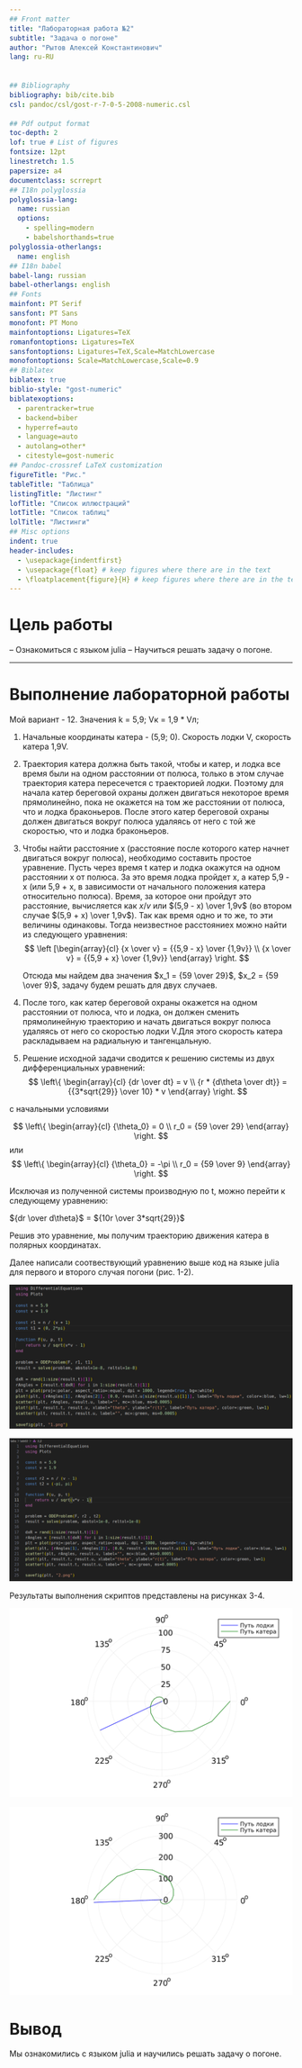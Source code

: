 ```yaml
---
## Front matter
title: "Лабораторная работа №2"
subtitle: "Задача о погоне"
author: "Рытов Алексей Константинович"
lang: ru-RU


## Bibliography
bibliography: bib/cite.bib
csl: pandoc/csl/gost-r-7-0-5-2008-numeric.csl

## Pdf output format
toc-depth: 2
lof: true # List of figures
fontsize: 12pt
linestretch: 1.5
papersize: a4
documentclass: scrreprt
## I18n polyglossia
polyglossia-lang:
  name: russian
  options:
	- spelling=modern
	- babelshorthands=true
polyglossia-otherlangs:
  name: english
## I18n babel
babel-lang: russian
babel-otherlangs: english
## Fonts
mainfont: PT Serif
sansfont: PT Sans
monofont: PT Mono
mainfontoptions: Ligatures=TeX
romanfontoptions: Ligatures=TeX
sansfontoptions: Ligatures=TeX,Scale=MatchLowercase
monofontoptions: Scale=MatchLowercase,Scale=0.9
## Biblatex
biblatex: true
biblio-style: "gost-numeric"
biblatexoptions:
  - parentracker=true
  - backend=biber
  - hyperref=auto
  - language=auto
  - autolang=other*
  - citestyle=gost-numeric
## Pandoc-crossref LaTeX customization
figureTitle: "Рис."
tableTitle: "Таблица"
listingTitle: "Листинг"
lofTitle: "Список иллюстраций"
lotTitle: "Список таблиц"
lolTitle: "Листинги"
## Misc options
indent: true
header-includes:
  - \usepackage{indentfirst}
  - \usepackage{float} # keep figures where there are in the text
  - \floatplacement{figure}{H} # keep figures where there are in the text
---
```


# **Цель работы**

– Ознакомиться с языком julia
– Научиться решать задачу о погоне.

---

# Выполнение лабораторной работы

Мой вариант - 12. Значения k = 5,9; Vк = 1,9 * Vл;

1. Начальные координаты катера - (5,9; 0). Скорость лодки V, скорость катера 1,9V.
2. Траектория катера должна быть такой, чтобы и катер, и лодка все время
   были на одном расстоянии от полюса, только в этом случае траектория
   катера пересечется с траекторией лодки.
   Поэтому для начала катер береговой охраны должен двигаться некоторое
   время прямолинейно, пока не окажется на том же расстоянии от полюса, что
   и лодка браконьеров. После этого катер береговой охраны должен двигаться
   вокруг полюса удаляясь от него с той же скоростью, что и лодка
   браконьеров.
3. Чтобы найти расстояние x (расстояние после которого катер начнет
   двигаться вокруг полюса), необходимо составить простое уравнение. Пусть
   через время t катер и лодка окажутся на одном расстоянии x от полюса. За
   это время лодка пройдет x, а катер 5,9 - x (или 5,9 + x, в зависимости от
   начального положения катера относительно полюса). Время, за которое они
   пройдут это расстояние, вычисляется как $x/v$ или $(5,9 - x) \over 1,9v$ (во втором случае $(5,9 + x) \over 1,9v$). Так как время одно и то же, то эти величины одинаковы.
   Тогда неизвестное расстояниеx можно найти из следующего уравнения:
   $$ \left [\begin{array}{cl} {x \over v} = {{5,9 - x} \over {1,9v}} \\
   {x \over v} = {{5,9 + x} \over {1,9v}} \end{array} \right. $$

   Отсюда мы найдем два значения $x_1 = {59 \over 29}$, $x_2 = {59 \over 9}$, задачу будем решать для двух случаев.

4. После того, как катер береговой охраны окажется на одном расстоянии от
полюса, что и лодка, он должен сменить прямолинейную траекторию и
начать двигаться вокруг полюса удаляясь от него со скоростью лодки V.Для этого скорость катера раскладываем на радиальную и тангенцальную.

5. Решение исходной задачи сводится к решению системы из двух дифференциальных уравнений:
$$ \left\{ \begin{array}{cl} {dr \over dt} = v \\ {r * {d\theta \over dt}} = {{3*sqrt{29}} \over 10} * v \end{array} \right. $$

с начальными условиями

$$ \left\{ \begin{array}{cl} {\theta_0} = 0 \\ r_0 = {59 \over 29} \end{array} \right. $$
или
$$ \left\{ \begin{array}{cl} {\theta_0} = -\pi \\ r_0 = {59 \over 9} \end{array} \right. $$

Исключая из полученной системы производную по t, можно перейти к следующему уравнению:

${dr \over d\theta}$ = ${10r \over 3*sqrt{29}}$

Решив это уравнение, мы получим траекторию движения катера в полярных координатах.

Далее написали соотвествующий уравнению выше код на языке julia для первого и второго случая погони (рис. 1-2).</br>

![Рис. 1: Первый скрипт](images/s1.png) </br>

![Рис. 2: Второй скрипт](images/s2.png) </br>

Результаты выполнения скриптов представлены на рисунках 3-4. </br>


![Рис. 1: Первый скрипт](images/1.png)</br>

![Рис. 2: Второй скрипт](images/2.png)</br>

# Вывод

Мы ознакомились с языком julia и научились решать задачу о погоне.</br>
